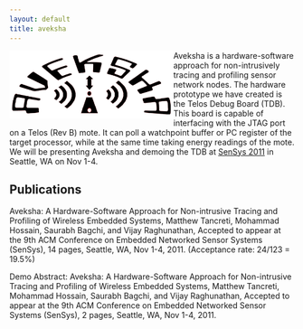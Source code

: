 ```yaml
---
layout: default
title: aveksha
---
```


<img src="images/aveksha.png" alt="Aveksha logo" align="left" width="290"
height="120" title="Aveksha logo" class="img"/>

Aveksha is a hardware-software approach for non-intrusively tracing and profiling
sensor network nodes. The hardware prototype we have created is the Telos Debug
Board (TDB). This board is capable of interfacing with the JTAG port on a Telos
(Rev B) mote. It can poll a watchpoint buffer or PC register of the target
processor, while at the same time taking energy readings of the mote. We will
be presenting Aveksha and demoing the TDB at
[SenSys 2011](http://sensys.acm.org/2011) in Seattle, WA on Nov 1-4.

Publications
------------

Aveksha: A Hardware-Software Approach for Non-intrusive Tracing and Profiling of
Wireless Embedded Systems, Matthew Tancreti, Mohammad Hossain, Saurabh Bagchi,
and Vijay Raghunathan, Accepted to appear at the 9th ACM Conference on Embedded
Networked Sensor Systems (SenSys), 14 pages, Seattle, WA, Nov 1-4, 2011.
(Acceptance rate: 24/123 = 19.5%) 

Demo Abstract: Aveksha: A Hardware-Software Approach for Non-intrusive Tracing and Profiling of
Wireless Embedded Systems, Matthew Tancreti, Mohammad Hossain, Saurabh Bagchi,
and Vijay Raghunathan, Accepted to appear at the 9th ACM Conference on Embedded
Networked Sensor Systems (SenSys), 2 pages, Seattle, WA, Nov 1-4, 2011.
